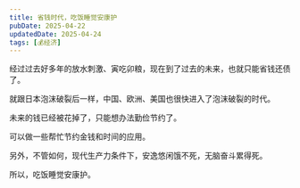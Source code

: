 ```yaml
---
title: 省钱时代，吃饭睡觉安康护
pubDate: 2025-04-22
updatedDate: 2025-04-24
tags: [💰经济]
---
```


经过过去好多年的放水刺激、寅吃卯粮，现在到了过去的未来，也就只能省钱还债了。

就跟日本泡沫破裂后一样，中国、欧洲、美国也很快进入了泡沫破裂的时代。

未来的钱已经被花掉了，只能想办法勤俭节约了。

可以做一些帮忙节约金钱和时间的应用。

另外，不管如何，现代生产力条件下，安逸悠闲饿不死，无脑奋斗累得死。

所以，吃饭睡觉安康护。

